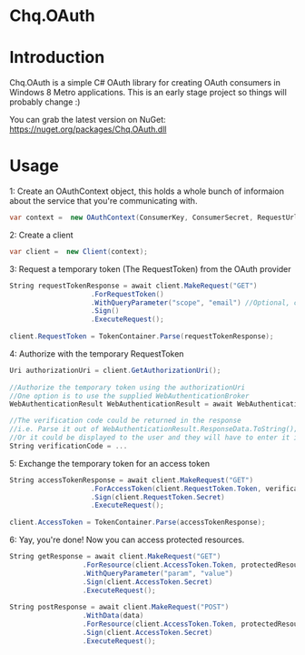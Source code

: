 Chq.OAuth
=========

# Introduction
Chq.OAuth is a simple C# OAuth library for creating OAuth consumers in Windows 8 Metro applications.
This is an early stage project so things will probably change :)

You can grab the latest version on NuGet: https://nuget.org/packages/Chq.OAuth.dll

# Usage
1: Create an OAuthContext object, this holds a whole bunch of informaion about the service that you're communicating with.

```c#
var context =  new OAuthContext(ConsumerKey, ConsumerSecret, RequestUrl, AuthorizeUrl, AccessUrl, CallbackUrl);
```

2: Create a client

```c#
var client =  new Client(context);
```

3: Request a temporary token (The RequestToken) from the OAuth provider

```c#
String requestTokenResponse = await client.MakeRequest("GET")
                    .ForRequestToken()
                    .WithQueryParameter("scope", "email") //Optional, changes depending on provider
                    .Sign()
                    .ExecuteRequest();
                    
client.RequestToken = TokenContainer.Parse(requestTokenResponse);
```

4: Authorize with the temporary RequestToken

```c#
Uri authorizationUri = client.GetAuthorizationUri();
                    
//Authorize the temporary token using the authorizationUri
//One option is to use the supplied WebAuthenticationBroker
WebAuthenticationResult WebAuthenticationResult = await WebAuthenticationBroker.AuthenticateAsync(WebAuthenticationOptions.None, authorizationUri, client.Context.CallbackUri);

//The verification code could be returned in the response
//i.e. Parse it out of WebAuthenticationResult.ResponseData.ToString();
//Or it could be displayed to the user and they will have to enter it into your application manually
String verificationCode = ... 
```

5: Exchange the temporary token for an access token

```c#
String accessTokenResponse = await client.MakeRequest("GET")
                    .ForAccessToken(client.RequestToken.Token, verificationCode)
                    .Sign(client.RequestToken.Secret)
                    .ExecuteRequest();
                    
client.AccessToken = TokenContainer.Parse(accessTokenResponse);
```

6: Yay, you're done! Now you can access protected resources.

```c#
String getResponse = await client.MakeRequest("GET")
                  .ForResource(client.AccessToken.Token, protectedResourceUri)
                  .WithQueryParameter("param", "value")
                  .Sign(client.AccessToken.Secret)
                  .ExecuteRequest();
                  
String postResponse = await client.MakeRequest("POST")
                  .WithData(data)
                  .ForResource(client.AccessToken.Token, protectedResourceUri)
                  .Sign(client.AccessToken.Secret)
                  .ExecuteRequest();
```